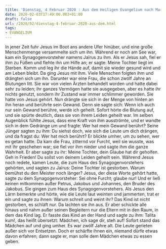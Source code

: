 ```yaml
---
title: 'Dienstag, 4 Februar 2020 : Aus dem Heiligen Evangelium nach Markus - Mk 5,21-43.'
date: 2020-02-03T17:49:00.003+01:00
draft: false
url: /2020/02/dienstag-4-februar-2020-aus-dem.html
tags: 
- EVANGELIUM
---
```


In jener Zeit fuhr Jesus im Boot ans andere Ufer hinüber, und eine große Menschenmenge versammelte sich um ihn. Während er noch am See war, kam ein Synagogenvorsteher namens Jaïrus zu ihm. Als er Jesus sah, fiel er ihm zu Füßen und flehte ihn um Hilfe an; er sagte: Meine Tochter liegt im Sterben. Komm und leg ihr die Hände auf, damit sie wieder gesund wird und am Leben bleibt. Da ging Jesus mit ihm. Viele Menschen folgten ihm und drängten sich um ihn. Darunter war eine Frau, die schon zwölf Jahre an Blutungen litt. Sie war von vielen Ärzten behandelt worden und hatte dabei sehr zu leiden; ihr ganzes Vermögen hatte sie ausgegeben, aber es hatte ihr nichts genutzt, sondern ihr Zustand war immer schlimmer geworden. Sie hatte von Jesus gehört. Nun drängte sie sich in der Menge von hinten an ihn heran und berührte sein Gewand. Denn sie sagte sich: Wenn ich auch nur sein Gewand berühre, werde ich geheilt. Sofort hörte die Blutung auf, und sie spürte deutlich, dass sie von ihrem Leiden geheilt war. Im selben Augenblick fühlte Jesus, dass eine Kraft von ihm ausströmte, und er wandte sich in dem Gedränge um und fragte: Wer hat mein Gewand berührt? Seine Jünger sagten zu ihm: Du siehst doch, wie sich die Leute um dich drängen, und da fragst du: Wer hat mich berührt? Er blickte umher, um zu sehen, wer es getan hatte. Da kam die Frau, zitternd vor Furcht, weil sie wusste, was mit ihr geschehen war; sie fiel vor ihm nieder und sagte ihm die ganze Wahrheit. Er aber sagte zu ihr: Meine Tochter, dein Glaube hat dir geholfen. Geh in Frieden! Du sollst von deinem Leiden geheilt sein. Während Jesus noch redete, kamen Leute, die zum Haus des Synagogenvorstehers gehörten, und sagten zu Jaïrus: Deine Tochter ist gestorben. Warum bemühst du den Meister noch länger? Jesus, der diese Worte gehört hatte, sagte zu dem Synagogenvorsteher: Sei ohne Furcht; glaube nur! Und er ließ keinen mitkommen außer Petrus, Jakobus und Johannes, den Bruder des Jakobus. Sie gingen zum Haus des Synagogenvorstehers. Als Jesus den Lärm bemerkte und hörte, wie die Leute laut weinten und jammerten, trat er ein und sagte zu ihnen: Warum schreit und weint ihr? Das Kind ist nicht gestorben, es schläft nur. Da lachten sie ihn aus. Er aber schickte alle hinaus und nahm außer seinen Begleitern nur die Eltern mit in den Raum, in dem das Kind lag. Er fasste das Kind an der Hand und sagte zu ihm: Talita kum!, das heißt übersetzt: Mädchen, ich sage dir, steh auf! Sofort stand das Mädchen auf und ging umher. Es war zwölf Jahre alt. Die Leute gerieten außer sich vor Entsetzen. Doch er schärfte ihnen ein, niemand dürfe etwas davon erfahren; dann sagte er, man solle dem Mädchen etwas zu essen geben.